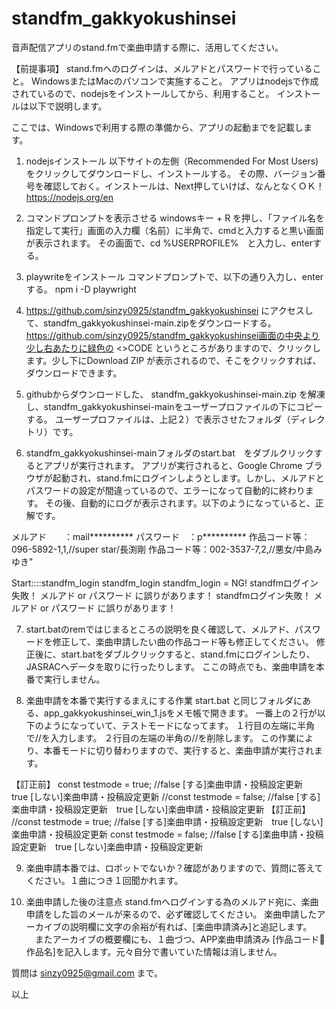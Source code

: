 # standfm_gakkyokushinsei

音声配信アプリのstand.fmで楽曲申請する際に、活用してください。

【前提事項】
stand.fmへのログインは、メルアドとパスワードで行っていること。
WindowsまたはMacのパソコンで実施すること。
アプリはnodejsで作成されているので、nodejsをインストールしてから、利用すること。
インストールは以下で説明します。
  

ここでは、Windowsで利用する際の準備から、アプリの起動までを記載します。

1) nodejsインストール 以下サイトの左側（Recommended For Most Users)をクリックしてダウンロードし、インストールする。
  その際、バージョン番号を確認しておく。インストールは、Next押していけば、なんとなくＯＫ！
  https://nodejs.org/en


2) コマンドプロンプトを表示させる
  windowsキー + R を押し、「ファイル名を指定して実行」画面の入力欄（名前）に半角で、cmdと入力すると黒い画面が表示されます。
  その画面で、cd %USERPROFILE%　と入力し、enterする。

  
3) playwriteをインストール
  コマンドプロンプトで、以下の通り入力し、enterする。
  npm i -D playwright


4) https://github.com/sinzy0925/standfm_gakkyokushinsei にアクセスして、standfm_gakkyokushinsei-main.zipをダウンロードする。
  https://github.com/sinzy0925/standfm_gakkyokushinsei画面の中央より少し右あたりに緑色の <>CODE というところがありますので、クリックします。少し下にDownload ZIP が表示されるので、そこをクリックすれば、ダウンロードできます。


5) githubからダウンロードした、 standfm_gakkyokushinsei-main.zip を解凍し、standfm_gakkyokushinsei-mainをユーザープロファイルの下にコピーする。
  ユーザープロファイルは、上記２）で表示させたフォルダ（ディレクトリ）です。

6) standfm_gakkyokushinsei-mainフォルダのstart.bat　をダブルクリックするとアプリが実行されます。
  アプリが実行されると、Google Chrome ブラウザが起動され、stand.fmにログインしようとします。しかし、メルアドとパスワードの設定が間違っているので、エラーになって自動的に終わります。
  その後、自動的にログが表示されます。以下のようになっていると、正解です。

メルアド　　：mail**********
パスワード　：p**********
作品コード等：096-5892-1,1,//super star/長渕剛
作品コード等：002-3537-7,2,//悪女/中島みゆき" 

Start::::standfm_login  standfm_login
standfm_login = NG!
standfmログイン失敗！ メルアド or パスワード に誤りがあります！
standfmログイン失敗！ メルアド or パスワード に誤りがあります！


7)  start.batのremではじまるところの説明を良く確認して、メルアド、パスワードを修正して、楽曲申請したい曲の作品コード等も修正してください。
  修正後に、start.batをダブルクリックすると、stand.fmにログインしたり、JASRACへデータを取りに行ったりします。
  ここの時点でも、楽曲申請を本番で実行しません。

8) 楽曲申請を本番で実行するまえにする作業
  start.bat と同じフォルダにある、app_gakkyokushinsei_win_1.jsをメモ帳で開きます。
一番上の２行が以下のようになっていて、テストモードになってます。
１行目の左端に半角で//を入力します。
２行目の左端の半角の//を削除します。
この作業により、本番モードに切り替わりますので、実行すると、楽曲申請が実行されます。

【訂正前】
const testmode     = true;   //false [する]楽曲申請・投稿設定更新　true [しない]楽曲申請・投稿設定更新
//const testmode     = false;   //false [する]楽曲申請・投稿設定更新　true [しない]楽曲申請・投稿設定更新
【訂正前】
//const testmode     = true;   //false [する]楽曲申請・投稿設定更新　true [しない]楽曲申請・投稿設定更新
const testmode     = false;   //false [する]楽曲申請・投稿設定更新　true [しない]楽曲申請・投稿設定更新

9) 楽曲申請本番では、ロボットでないか？確認がありますので、質問に答えてください。１曲につき１回聞かれます。

10) 楽曲申請した後の注意点
  stand.fmへログインする為のメルアド宛に、楽曲申請をした旨のメールが来るので、必ず確認してください。
  楽曲申請したアーカイブの説明欄に文字の余裕が有れば、[楽曲申請済み]と追記します。
　またアーカイブの概要欄にも、１曲づつ、APP楽曲申請済み [作品コード🌸作品名]を記入します。元々自分で書いていた情報は消しません。

質問は sinzy0925@gmail.com まで。 

以上

　


